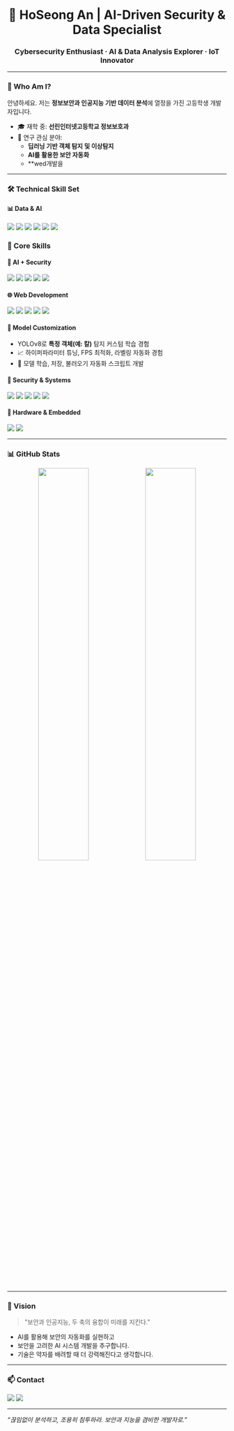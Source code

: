 <!-- GitHub Profile README for hosung08 -->

<h1 align="center">🔐 HoSeong An | AI-Driven Security & Data Specialist</h1>
<h3 align="center">Cybersecurity Enthusiast · AI & Data Analysis Explorer · IoT Innovator</h3>

---

### 🧠 Who Am I?

안녕하세요. 저는 **정보보안과 인공지능 기반 데이터 분석**에 열정을 가진 고등학생 개발자입니다.

- 🎓 재학 중: **선린인터넷고등학교 정보보호과**
- 📌 연구 관심 분야:
  - **딥러닝 기반 객체 탐지 및 이상탐지**
  - **AI를 활용한 보안 자동화**
  - **wed개발을 

---

### 🛠️ Technical Skill Set

#### 📊 Data & AI
<p>
  <img src="https://img.shields.io/badge/Python-3776AB?style=flat&logo=python&logoColor=white"/>
  <img src="https://img.shields.io/badge/TensorFlow-FF6F00?style=flat&logo=tensorflow&logoColor=white"/>
  <img src="https://img.shields.io/badge/PyTorch-EE4C2C?style=flat&logo=pytorch&logoColor=white"/>
  <img src="https://img.shields.io/badge/OpenCV-5C3EE8?style=flat&logo=opencv&logoColor=white"/>
  <img src="https://img.shields.io/badge/Pandas-150458?style=flat&logo=pandas&logoColor=white"/>
  <img src="https://img.shields.io/badge/Numpy-013243?style=flat&logo=numpy&logoColor=white"/>
</p>

### 🧠 Core Skills

#### 🔐 AI + Security
<p>
  <img src="https://img.shields.io/badge/Python-3776AB?style=flat&logo=python&logoColor=white"/>
  <img src="https://img.shields.io/badge/YOLOv8-FF9900?style=flat&logo=github&logoColor=white"/>
  <img src="https://img.shields.io/badge/OpenCV-5C3EE8?style=flat&logo=opencv&logoColor=white"/>
  <img src="https://img.shields.io/badge/PyTorch-EE4C2C?style=flat&logo=pytorch&logoColor=white"/>
  <img src="https://img.shields.io/badge/Linux-FCC624?style=flat&logo=linux&logoColor=black"/>
</p>

#### 🌐 Web Development
<p>
  <img src="https://img.shields.io/badge/HTML5-E34F26?style=flat&logo=html5&logoColor=white"/>
  <img src="https://img.shields.io/badge/CSS3-1572B6?style=flat&logo=css3&logoColor=white"/>
  <img src="https://img.shields.io/badge/JavaScript-F7DF1E?style=flat&logo=javascript&logoColor=black"/>
  <img src="https://img.shields.io/badge/React-61DAFB?style=flat&logo=react&logoColor=black"/>
  <img src="https://img.shields.io/badge/FastAPI-009688?style=flat&logo=fastapi&logoColor=white"/>
</p>

#### 🧬 Model Customization
- YOLOv8로 **특정 객체(예: 칼)** 탐지 커스텀 학습 경험
- 📈 하이퍼파라미터 튜닝, FPS 최적화, 라벨링 자동화 경험
- 💾 모델 학습, 저장, 불러오기 자동화 스크립트 개발


#### 🔐 Security & Systems
<p>
  <img src="https://img.shields.io/badge/Linux-FCC624?style=flat&logo=linux&logoColor=black"/>
  <img src="https://img.shields.io/badge/Bash-121011?style=flat&logo=gnubash&logoColor=white"/>
  <img src="https://img.shields.io/badge/Nmap-4682B4?style=flat&logo=nmap&logoColor=white"/>
  <img src="https://img.shields.io/badge/Wireshark-1679A7?style=flat&logo=wireshark&logoColor=white"/>
  <img src="https://img.shields.io/badge/Metasploit-3C3C3D?style=flat&logo=metasploit&logoColor=white"/>
</p>

#### 🔧 Hardware & Embedded
<p>
  <img src="https://img.shields.io/badge/Arduino-00979D?style=flat&logo=arduino&logoColor=white"/>
  <img src="https://img.shields.io/badge/RaspberryPi-A22846?style=flat&logo=raspberrypi&logoColor=white"/>
</p>

---

### 📊 GitHub Stats

<p align="center">
  <img src="https://github-readme-stats.vercel.app/api?username=hosung08&show_icons=true&theme=tokyonight" width="48%"/>
  <img src="https://github-readme-stats.vercel.app/api/top-langs/?username=hosung08&layout=compact&theme=tokyonight" width="48%"/>
</p>

---

### 🧭 Vision

> "보안과 인공지능, 두 축의 융합이 미래를 지킨다."

- AI를 활용해 보안의 자동화를 실현하고
- 보안을 고려한 AI 시스템 개발을 추구합니다.
- 기술은 약자를 배려할 때 더 강력해진다고 생각합니다.

---

### 📫 Contact

<p>
  <a href="mailto:hosung.08@kakao.com"><img src="https://img.shields.io/badge/Gmail-EA4335?style=flat&logo=gmail&logoColor=white"/></a>
  <a href="https://github.com/hosung08"><img src="https://img.shields.io/badge/GitHub-181717?style=flat&logo=github&logoColor=white"/></a>
</p>

---

_“끊임없이 분석하고, 조용히 침투하라. 보안과 지능을 겸비한 개발자로.”_
